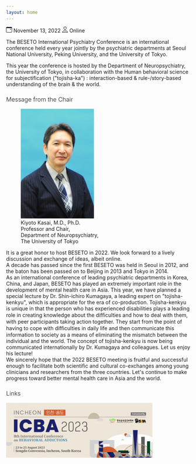 ```yaml
---
layout: home
---
```


<p class="pb-4 lead">
<span class="pr-3">
<svg xmlns="http://www.w3.org/2000/svg" width="16" height="16" fill="currentColor" class="bi bi-calendar-event" viewBox="0 0 16 16">
  <path d="M11 6.5a.5.5 0 0 1 .5-.5h1a.5.5 0 0 1 .5.5v1a.5.5 0 0 1-.5.5h-1a.5.5 0 0 1-.5-.5v-1z"/>
  <path d="M3.5 0a.5.5 0 0 1 .5.5V1h8V.5a.5.5 0 0 1 1 0V1h1a2 2 0 0 1 2 2v11a2 2 0 0 1-2 2H2a2 2 0 0 1-2-2V3a2 2 0 0 1 2-2h1V.5a.5.5 0 0 1 .5-.5zM1 4v10a1 1 0 0 0 1 1h12a1 1 0 0 0 1-1V4H1z"/>
</svg> November 13, 2022
</span>
<span>
<svg xmlns="http://www.w3.org/2000/svg" width="16" height="16" fill="currentColor" class="bi bi-pin-map" viewBox="0 0 16 16">
  <path fill-rule="evenodd" d="M3.1 11.2a.5.5 0 0 1 .4-.2H6a.5.5 0 0 1 0 1H3.75L1.5 15h13l-2.25-3H10a.5.5 0 0 1 0-1h2.5a.5.5 0 0 1 .4.2l3 4a.5.5 0 0 1-.4.8H.5a.5.5 0 0 1-.4-.8l3-4z"/>
  <path fill-rule="evenodd" d="M8 1a3 3 0 1 0 0 6 3 3 0 0 0 0-6zM4 4a4 4 0 1 1 4.5 3.969V13.5a.5.5 0 0 1-1 0V7.97A4 4 0 0 1 4 3.999z"/>
</svg> Online
</span>
</p>

The BESETO International Psychiatry Conference is an international conference held every year jointly by the psychiatric departments at Seoul National University, Peking University, and the University of Tokyo.

This year the conference is hosted by the Department of Neuropsychiatry, the University of Tokyo, in collaboration with the Human behavioral science for subjectification ("tojisha-ka") : interaction-based & rule-/story-based understanding of the brain & the world.

<h3 class="pb-2 pt-2" style="font-weight: 300;">Message from the Chair</h3>

<figure class="figure float-right ml-4">
  <img src="documents/prof_kasai.jpg" width="200px" class="figure-img img-fluid rounded" alt="Prof. Kiyoto Kasai">
  <figcaption class="figure-caption">Kiyoto Kasai, M.D., Ph.D.<br>Professor and Chair,<br>Department of Neuropsychiatry,<br>The University of Tokyo</figcaption>
</figure>

It is a great honor to host BESETO in 2022. We look forward to a lively discussion and exchange of ideas, albeit online.<br>
A decade has passed since the first BESETO was held in Seoul in 2012, and the baton has been passed on to Beijing in 2013 and Tokyo in 2014.<br>
As an international conference of leading psychiatric departments in Korea, China, and Japan, BESETO has played an extremely important role in the development of mental health care in Asia. This year, we have planned a special lecture by Dr. Shin-ichiro Kumagaya, a leading expert on "tojisha-kenkyu", which is appropriate for the era of co-production. Tojisha-kenkyu is unique in that the person who has experienced disabilities plays a leading role in creating knowledge about the difﬁculties and how to deal with them, with peer participants taking action together. They start from the point of having to cope with difﬁculties in daily life and then communicate this information to society as a means of eliminating the mismatch between the individual and the world. The concept of tojisha-kenkyu is now being communicated internationally by Dr. Kumagaya and colleagues. Let us enjoy his lecture!<br>
We sincerely hope that the 2022 BESETO meeting is fruitful and successful enough to facilitate both scientific and cultural co-exchanges among young clinicians and researchers from the three countries. Let's continue to make progress toward better mental health care in Asia and the world.

<h3 class="pb-2 pt-2" style="font-weight: 300;">Links</h3>

<a href="http://www.icba2023korea.com"><img width="400px" src="documents/icba_banner.jpeg"></a>

